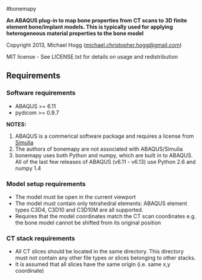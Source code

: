 #bonemapy

**An ABAQUS plug-in to map bone properties from CT scans to 3D finite element bone/implant models. This is typically used for applying heterogeneous material properties to the bone model**

Copyright 2013, Michael Hogg (michael.christopher.hogg@gmail.com)

MIT license - See LICENSE.txt for details on usage and redistribution

## Requirements

### Software requirements

* ABAQUS  >= 6.11
* pydicom >= 0.9.7

**NOTES:**

1.  ABAQUS is a commerical software package and requires a license from [Simulia](http://www.3ds.com/products-services/simulia/overview/)
2.  The authors of bonemapy are not associated with ABAQUS/Simulia 
3.  bonemapy uses both Python and numpy, which are built in to ABAQUS. All of the last few releases of ABAQUS (v6.11 - v6.13) use Python 2.6 and numpy 1.4

### Model setup requirements

* The model must be open in the current viewport
* The model must contain only tetrahedral elements: ABAQUS element types C3D4, C3D10 and C3D10M are all supported.
* Requires that the model coordinates match the CT scan coordinates e.g. the bone model cannot be shifted from its original position

### CT stack requirements ###

* All CT slices should be located in the same directory. This directory must not contain any other file types or slices belonging to other stacks.  
* It is assumed that all slices have the same origin (i.e. same x,y coordinate)